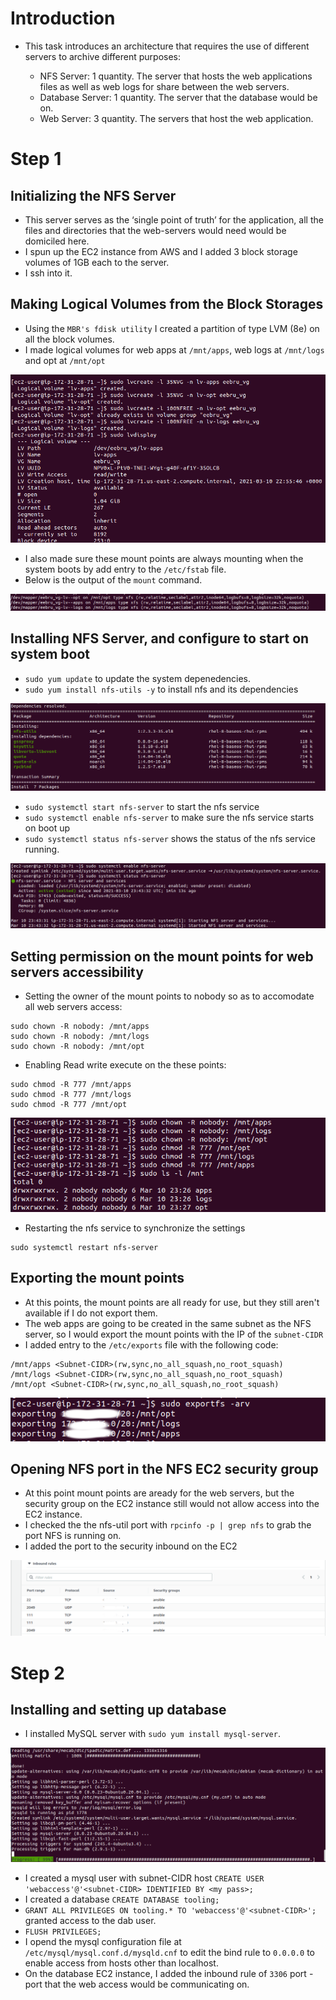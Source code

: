 # **Introduction**
* This task introduces an architecture that requires the use of different servers to archive different purposes:

  * NFS Server: 1 quantity. The server that hosts the web applications files as well as web logs for share between the web servers.
  * Database Server: 1 quantity. The server that the database would be on.
  * Web Server: 3 quantity. The servers that host the web application.

# **Step 1**
## **Initializing the NFS Server**
* This server serves as the ‘single point of truth’ for the application, all the files and directories that the web-servers would need would be domiciled here.
* I spun up the EC2 instance from AWS and I added 3 block storage volumes of 1GB each to the server.
* I ssh into it.

## **Making Logical Volumes from the Block Storages**
* Using the `MBR's fdisk utility` I created a partition of type LVM (8e) on all the block volumes.
* I made logical volumes for web apps at `/mnt/apps`, web logs at `/mnt/logs` and opt at `/mnt/opt`

![logical volume](./p7/making-lv.png)
* I also made sure these mount points are always mounting when the system boots by add entry to the `/etc/fstab` file.
* Below is the output of the `mount` command.

![mount points](./p7/lv-mounts.png)


## **Installing NFS Server, and configure to start on system boot**
* `sudo yum update` to update the system depenedencies.
* `sudo yum install nfs-utils -y` to install nfs and its dependencies

![nfs install](./p7/nfs-install.png)
* `sudo systemctl start nfs-server` to start the nfs service
* `sudo systemctl enable nfs-server` to make sure the nfs service starts on boot up
* `sudo systemctl status nfs-server` shows the status of the nfs service running.

![nfs install](./p7/started-enabled-NFS.png)

## **Setting permission on the mount points for web servers accessibility**

* Setting the owner of the mount points to nobody so as to accomodate all web servers access:

```
sudo chown -R nobody: /mnt/apps
sudo chown -R nobody: /mnt/logs
sudo chown -R nobody: /mnt/opt
```
* Enabling Read write execute on the these points:
```
sudo chmod -R 777 /mnt/apps
sudo chmod -R 777 /mnt/logs
sudo chmod -R 777 /mnt/opt
```
![perm_lvmount](./p7/changing-perm-on-lvMounts-nfs.png)
* Restarting the nfs service to synchronize the settings
```
sudo systemctl restart nfs-server
```
##  **Exporting the mount points** 

* At this points, the mount points are all ready for use, but they still aren't available if I do not export them.
* The web apps are going to be created in the same subnet as the NFS server, so I would export the mount points with the IP of the `subnet-CIDR`
* I added entry to the `/etc/exports` file with the following code:
```
/mnt/apps <Subnet-CIDR>(rw,sync,no_all_squash,no_root_squash)
/mnt/logs <Subnet-CIDR>(rw,sync,no_all_squash,no_root_squash)
/mnt/opt <Subnet-CIDR>(rw,sync,no_all_squash,no_root_squash)
```
![export mounts](./p7/exporting-mounts2.png)

## **Opening NFS port in the NFS EC2 security group**
* At this point mount points are aready for the web servers, but the security group on the EC2 instance still would not allow access into the EC2 instance.
* I checked the the nfs-util port with `rpcinfo -p | grep nfs` to grab the port NFS is running on.
* I added the port to the security inbound on the EC2

![nfs_inbound](./p7/inbound-nfs2.png)

# **Step 2**
## **Installing and setting up database**

* I installed MySQL server with `sudo yum install mysql-server`.

![installing mysql](./p7/installing-mysql.png)

* I created a mysql user with subnet-CIDR host `CREATE USER 'webaccess'@'<subnet-CIDR> IDENTIFIED BY <my pass>;`
* I created a database `CREATE DATABASE tooling;`
* `GRANT ALL PRIVILEGES ON tooling.* TO 'webaccess'@'<subnet-CIDR>';` granted access to the dab user.
* `FLUSH PRIVILEGES;` 
* I opend the mysql configuration file at `/etc/mysql/mysql.conf.d/mysqld.cnf` to edit the bind rule to `0.0.0.0` to enable access from hosts other than localhost.
* On the database EC2 instance, I added the inbound rule of `3306` port - port that the web access would be communicating on.
